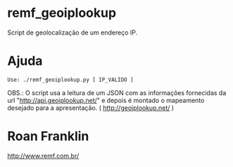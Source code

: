 # remf_geoiplookup
Script de geolocalização de um endereço IP.


# Ajuda

    Use: ./remf_geoiplookup.py [ IP_VALIDO ]

OBS.: O script usa a leitura de um JSON com as informações fornecidas da url "http://api.geoiplookup.net/" e depois é montado o mapeamento desejado para a apresentação. ( http://geoiplookup.net/ )


# Roan Franklin
http://www.remf.com.br/
